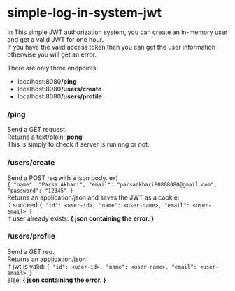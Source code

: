 # simple-log-in-system-jwt<br/>
<p>In This simple JWT authorization system, you can create an in-memory user and get a valid JWT for one hour.<br/>
If you have the valid access token then you can get the user information otherwise you will get an error.</p>
<p>There are only three endpoints:</p>
<ul>
  <li>localhost:8080<b>/ping</b></li>
  <li>localhost:8080<b>/users/create</b></li>
  <li>localhost:8080<b>/users/profile</b></li>
</ul>
<h3>/ping</h3>
<p>Send a GET request.<br/>
Returns a text/plain: <b>pong</b><br/>
This is simply to check if server is runinng or not.</p>
<h3>/users/create</h3>
<p>Send a POST req with a json body. ex)<br/>
<code>{ "name": "Parsa Akbari", "email": "parsaakbari80808080@gmail.com", "password": "12345" }</code><br/>
Returns an application/json and saves the JWT as a cookie:<br/>
if succeed:<code>{ "id": &lt;user-id&gt;, "name": &lt;user-name&gt;, "email": &lt;user-email&gt; }</code><br/>
if user already exists: <b>{ json containing the error. }</b></p>
<h3>/users/profile</h3>
<p>Send a GET req.<br/>
Returns an application/json:<br/>
if jwt is valid: <code>{ "id": &lt;user-id&gt;, "name": &lt;user-name&gt;, "email": &lt;user-email&gt; }</code><br/>
else: <b>{ json containing the error. }</b></p>
  
  
  

